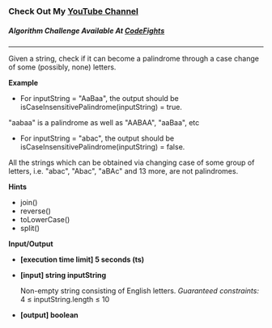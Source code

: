 ### Check Out My [YouTube Channel](https://www.YouTube.com/CodingTutorials360)

##### Algorithm Challenge Available At [CodeFights](https://codefights.com/arcade/code-arcade/book-market/G9wj2j6zaWwFWsise)
---
Given a string, check if it can become a palindrome through a case change of some (possibly, none) letters.

**Example**

- For inputString = "AaBaa", the output should be
isCaseInsensitivePalindrome(inputString) = true.

"aabaa" is a palindrome as well as "AABAA", "aaBaa", etc

- For inputString = "abac", the output should be
isCaseInsensitivePalindrome(inputString) = false.

All the strings which can be obtained via changing case of some group of letters, i.e. "abac", "Abac", "aBAc" and 13 more, are not palindromes.

**Hints**
-   join()
-   reverse()
-   toLowerCase()
-   split()


**Input/Output**

-   **[execution time limit] 5 seconds (ts)**

-   **[input] string inputString**

    Non-empty string consisting of English letters.
    *Guaranteed constraints:* 4 ≤ inputString.length ≤ 10

-   **[output] boolean**